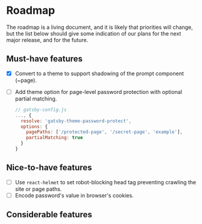 # Roadmap

The roadmap is a living document, and it is likely that priorities will change, but the list below should give some indication of our plans for the next major release, and for the future.

## Must-have features

- [x] Convert to a theme to support shadowing of the prompt component (~page).

- [ ] Add theme option for page-level password protection with optional partial matching.
  ```js
  // gatsby-config.js
  ..., {
    resolve: 'gatsby-theme-password-protect',
    options: {
      pagePaths: ['/protected-page', '/secret-page', 'example'],
      partialMatching: true
    }
  }
  ```

## Nice-to-have features

- [ ] Use `react-helmet` to set robot-blocking head tag preventing crawling the site or page paths.
- [ ] Encode password's value in browser's cookies.

## Considerable features
